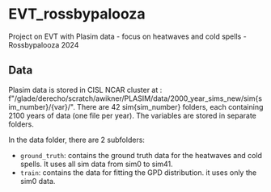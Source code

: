 # EVT_rossbypalooza
Project on EVT with Plasim data - focus on heatwaves and cold spells - Rossbypalooza 2024


## Data
Plasim data is stored in CISL NCAR cluster at : f"/glade/derecho/scratch/awikner/PLASIM/data/2000_year_sims_new/sim{sim_number}/{var}/".
There are 42 sim{sim_number} folders, each containing 2100 years of data (one file per year). The variables are stored in separate folders. 

In the data folder, there are 2 subfolders: 
- `ground_truth`: contains the ground truth data for the heatwaves and cold spells. It uses all sim data from sim0 to sim41.
- `train`: contains the data for fitting the GPD distribution. it uses only the sim0 data.